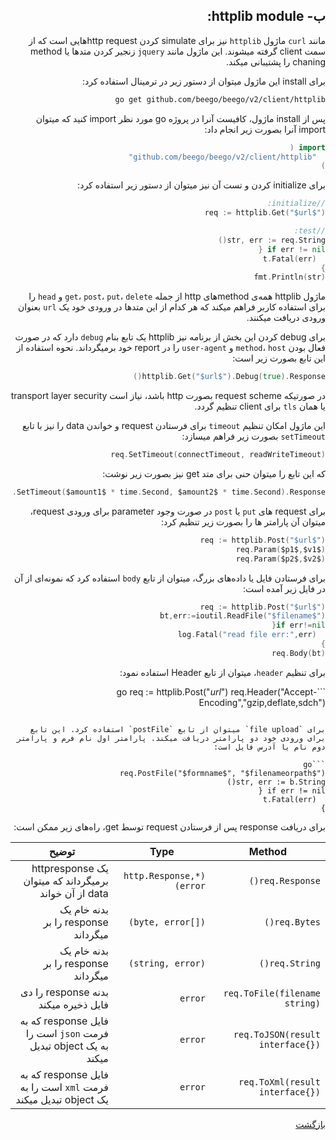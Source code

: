 <div dir="rtl">

  ## ب- httplib module:
  مانند `curl` ماژول `httplib` نیز برای simulate کردن http requestهایی است که از سمت client گرفته میشوند. این ماژول مانند `jquery` زنجیر کردن متد‌ها یا method chaning را پشتیبانی میکند.
  
برای install این ماژول میتوان از دستور زیر در ترمینال استفاده کرد:
  
  ```bash
  go get github.com/beego/beego/v2/client/httplib
  ```
  
  پس از install ماژول، کافیست آنرا در پروژه go مورد نظر import کنید که میتوان import آنرا بصورت زیر انجام داد:
  
  ```go
  import (
	"github.com/beego/beego/v2/client/httplib"
)	
  ```
  
  برای initialize کردن و تست آن نیز میتوان از دستور زیر استفاده کرد:
  
  ```go
  //initialize:
  req := httplib.Get("$url$")
  
  //test:
  str, err := req.String()
  if err != nil {
    t.Fatal(err)
  }
  fmt.Println(str)
  ```
  
  
ماژول httplib همه‌ی methodهای http از جمله `get`، `post`، `put`، `delete` و `head` را برای استفاده کاربر فراهم میکند که هر کدام از این متدها در ورودی خود یک `url` بعنوان ورودی دریافت میکنند. 
  
  برای debug کردن این بخش از برنامه نیز httplib یک تابع بنام `debug` دارد که در صورت فعال بودن `method`، `host` و `user-agent` را در report خود برمیگرداند. نحوه استفاده از این تابع بصورت زیر است:
  
  ```go
  httplib.Get("$url$").Debug(true).Response()
  ```
  
  در صورتیکه request scheme بصورت http باشد، نیاز است transport layer security یا همان `tls` برای client تنظیم گردد.
  
  این ماژول امکان تنظیم ‍`timeout` برای فرستادن request و خواندن data را نیز با تابع `setTimeout` بصورت زیر فراهم میسازد:
  
  ```go
  req.SetTimeout(connectTimeout, readWriteTimeout)
  ```
  
  که این تابع را میتوان حنی برای متد get نیز بصورت زیر نوشت:
  
  ```go
  httplib.Get("http://beego.vip/").SetTimeout($amount1$ * time.Second, $amount2$ * time.Second).Response()
  ```
  
  برای request های `put` یا `post` در صورت وجود parameter برای ورودی request، میتوان آن پارامتر ها را بصورت زیر تنظیم کرد:
  
  ```go
  req := httplib.Post("$url$")
  req.Param($p1$,$v1$)
  req.Param($p2$,$v2$)
  ```
  
  برای فرستادن فایل یا داده‌های بزرگ، میتوان از تابع `body` استفاده کرد که نمونه‌ای از آن در فایل زیر آمده است:
  
  ```go
  req := httplib.Post("$url$")
  bt,err:=ioutil.ReadFile("$filename$")
  if err!=nil{
    log.Fatal("read file err:",err)
  }
  req.Body(bt)
  ```
  
  برای تنظیم `header`، میتوان از تابع Header استفاده نمود:
  
  ‍```go
  req := httplib.Post("$url$")
  req.Header("Accept-Encoding","gzip,deflate,sdch")
  ```
  
  برای `file upload` میتوان از تابع `postFile` استفاده کرد. این تابع برای ورودی خود دو پارامتر دریافت میکند. پارامتر اول نام فرم و پارامتر دوم نام یا آدرس فایل است:
	
```go
req.PostFile("$formname$", "$filenameorpath$")
str, err := b.String()
if err != nil {
    t.Fatal(err)
}
```

برای دریافت response پس از فرستادن request توسط get، راه‌های زیر ممکن است:

	
|Method                          |Type                     |توضیح                                                |
|--------------------------------|-------------------------|-----------------------------------------------------------|
|<div>`req.Response()` </div>               |<div>`(*http.Response, error)`</div>|یک httpresponse برمیگرداند که میتوان data از آن خواند|
|<div>`req.Bytes()`</div>                   |<div>`([]byte, error)`</div>        |بدنه خام یک response را بر میگرداند       |
|<div>`req.String()`</div>                  |<div>`(string, error)`</div>        |بدنه خام یک response را بر میگرداند                                 |
|<div>`req.ToFile(filename string)`</div>   |<div>`error`</div>                  |بدنه response را دی فایل ذخیره میکند                           |
|<div>`req.ToJSON(result interface{})`</div>|<div>`error`</div>                  |فایل response که به فرمت `json` است را به یک object تبدیل میکند             |
|<div>`req.ToXml(result interface{})`</div> |<div>`error`</div>                  |فایل response که به فرمت `xml` است را به یک object تبدیل میکند                 |

  
  [بازگشت](https://github.com/NikanV/Beego/blob/introbranch/Introduction/Client.md?)

</div>

